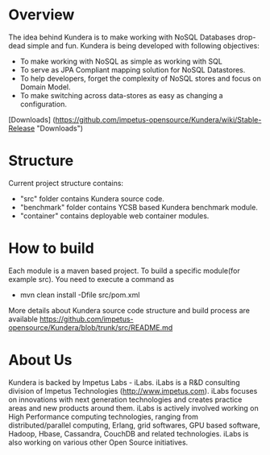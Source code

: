 Overview
=========
The idea behind Kundera is to make working with NoSQL Databases drop-dead simple and fun. Kundera is being developed with following objectives:

*  To make working with NoSQL as simple as working with SQL
*  To serve as JPA Compliant mapping solution for NoSQL Datastores.
*	To help developers, forget the complexity of NoSQL stores and focus on Domain Model.
*	To make switching across data-stores as easy as changing a configuration.


[Downloads] (https://github.com/impetus-opensource/Kundera/wiki/Stable-Release "Downloads")


Structure
=========
Current project structure contains:
* "src" folder contains Kundera source code.
* "benchmark" folder contains YCSB based Kundera benchmark module.
* "container" contains deployable web container modules.

How to build
============
Each module is a maven based project. To build a specific module(for example src). You need to execute a command as 

* mvn clean install -Dfile src/pom.xml

More details about Kundera source code structure and build process are available https://github.com/impetus-opensource/Kundera/blob/trunk/src/README.md


About Us
========
Kundera is backed by Impetus Labs - iLabs. iLabs is a R&D consulting division of Impetus Technologies (http://www.impetus.com). iLabs focuses on innovations with next generation technologies and creates practice areas and new products around them. iLabs is actively involved working on High Performance computing technologies, ranging from distributed/parallel computing, Erlang, grid softwares, GPU based software, Hadoop, Hbase, Cassandra, CouchDB and related technologies. iLabs is also working on various other Open Source initiatives.
